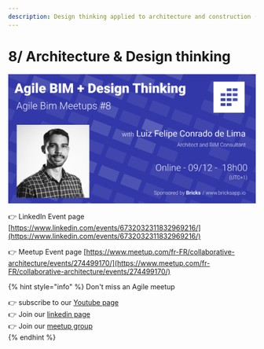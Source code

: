 ```yaml
---
description: Design thinking applied to architecture and construction (AEC)
---
```


# 8/ Architecture & Design thinking



![Luiz de Lima presentation of Design Thinking applies to architecture &amp; construction](../../.gitbook/assets/agile-bim-meetup-8-linkedin.png)

👉 LinkedIn Event page [https://www.linkedin.com/events/6732032311832969216/](https://www.linkedin.com/events/6732032311832969216/)

👉 Meetup Event page [https://www.meetup.com/fr-FR/collaborative-architecture/events/274499170/](https://www.meetup.com/fr-FR/collaborative-architecture/events/274499170/)  
  


{% hint style="info" %}
Don't miss an Agile meetup

👉 subscribe to our [Youtube page ](https://www.youtube.com/channel/UCTjcoh157n3hxKCxpEvfqeQ)  
👉 Join our [linkedin page](https://www.linkedin.com/events/6732032311832969216/)  
👉 Join our [meetup group](https://www.meetup.com/fr-FR/collaborative-architecture)  
{% endhint %}


